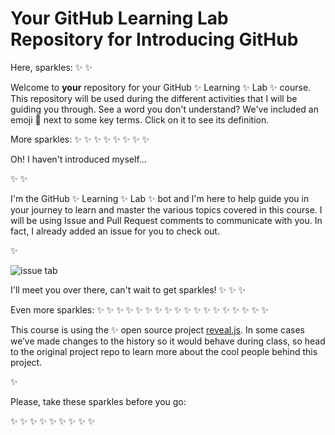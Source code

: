 # Your GitHub Learning Lab Repository for Introducing GitHub

Here, sparkles: :sparkles: :sparkles:

Welcome to **your** repository for your GitHub :sparkles: Learning :sparkles: Lab :sparkles: course. This repository will be used during the different activities that I will be guiding you through. See a word you don't understand? We've included an emoji 📖 next to some key terms. Click on it to see its definition.

More sparkles: :sparkles: :sparkles: :sparkles: :sparkles: :sparkles: :sparkles: :sparkles: :sparkles:

Oh! I haven't introduced myself...

:sparkles:
:sparkles:

I'm the GitHub :sparkles: Learning :sparkles: Lab :sparkles: bot and I'm here to help guide you in your journey to learn and master the various topics covered in this course. I will be using Issue and Pull Request comments to communicate with you. In fact, I already added an issue for you to check out.

:sparkles:

![issue tab](https://lab.github.com/public/images/issue_tab.png)

I'll meet you over there, can't wait to get sparkles! :sparkles: :sparkles: :sparkles:

Even more sparkles: :sparkles: :sparkles: :sparkles: :sparkles: :sparkles: :sparkles: :sparkles: :sparkles: :sparkles: :sparkles: :sparkles: :sparkles: :sparkles: :sparkles: :sparkles: :sparkles: :sparkles: :sparkles:

This course is using the :sparkles: open source project [reveal.js](https://github.com/hakimel/reveal.js/). In some cases we’ve made changes to the history so it would behave during class, so head to the original project repo to learn more about the cool people behind this project.

:sparkles:

Please, take these sparkles before you go:

:sparkles:
:sparkles:
:sparkles:
:sparkles:
:sparkles:
:sparkles:
:sparkles:
:sparkles:
:sparkles:
